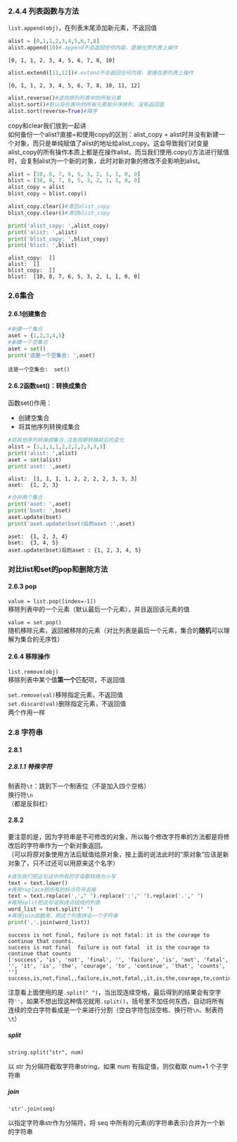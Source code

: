 ### 2.4.4 列表函数与方法

`list.append(obj)`，在列表末尾添加新元素，不返回值
```python
alist = [0,1,1,2,3,4,5,6,7,8]
alist.append(10)#.append不会返回任何内容，直接在原列表上操作
```
    [0, 1, 1, 2, 3, 4, 5, 6, 7, 8, 10]
    
```python
alist.extend([11,12])#.extend不会返回任何内容，直接在原列表上操作
```
    [0, 1, 1, 2, 3, 4, 5, 6, 7, 8, 10, 11, 12]

```python
alist.reverse()#逆向排列列表中的所有元素
alist.sort()#默认将列表中的所有元素按升序排列，没有返回值
alist.sort(reverse=True)#降序
```


copy和clear我们放到一起讲  
如何备份一个alist?直接=和使用copy的区别：alist_copy = alist时并没有新建一个对象，而只是单纯赋值了alist的地址给alist_copy。这会导致我们对变量alist_copy的所有操作本质上都是在操作alist。而当我们使用.copy()方法进行赋值时，会复制alist为一个新的对象，此时对新对象的修改不会影响到alist。

```python
alist = [10, 8, 7, 6, 5, 3, 2, 1, 1, 0, 0]
blist = [10, 8, 7, 6, 5, 3, 2, 1, 1, 0, 0]
alist_copy = alist
blist_copy = blist.copy()

alist_copy.clear()#清空alist_copy
blist_copy.clear()#清空blist_copy

print('alist_copy: ',alist_copy)
print('alist: ',alist)
print('blist_copy: ',blist_copy)
print('blist: ',blist)
```
    alist_copy:  []
    alist:  []
    blist_copy:  []
    blist:  [10, 8, 7, 6, 5, 3, 2, 1, 1, 0, 0]



### 2.6集合
#### 2.6.1创建集合
```python
#新建一个集合
aset = {1,2,3,4,5}
#新建一个空集合
aset = set()
print('这是一个空集合: ',aset)
```
    这是一个空集合:  set()

#### 2.6.2函数set()：转换成集合
函数set()作用：
* 创建空集合
* 将其他序列转换成集合
  
```python
#将其他序列转换成集合,注意观察转换前后的变化
alist = [1,1,1,1,2,2,2,2,3,3,3]
print('alist: ',alist)
aset = set(alist)
print('aset: ',aset)
```
    alist:  [1, 1, 1, 1, 2, 2, 2, 2, 3, 3, 3]
    aset:  {1, 2, 3}

```python
#合并两个集合
print('aset: ',aset)
print('bset: ',bset)
aset.update(bset)
print('aset.update(bset)后的aset :',aset)
```
    aset:  {1, 2, 3, 4}
    bset:  {3, 4, 5}
    aset.update(bset)后的aset : {1, 2, 3, 4, 5}

### 对比list和set的pop和删除方法
#### 2.6.3 pop
`value = list.pop([index=-1])`  
移除列表中的一个元素（默认最后一个元素），并且返回该元素的值

`value = set.pop()`  
随机移除元素，返回被移除的元素（对比列表是最后一个元素，集合的**随机**可以理解为集合的无序性）

#### 2.6.4 移除操作
`list.remove(obj)`  
移除列表中某个值**第一个**匹配项，不返回值

`set.remove(val)`移除指定元素，不返回值  
`set.discard(val)`删除指定元素，不返回值  
两个作用一样





### 2.8 字符串
#### 2.8.1
##### 2.8.1.1 特殊字符
制表符`\t`：跳到下一个制表位（不是加入四个空格）  
换行符`\n`  
（都是反斜杠）

#### 2.8.2
要注意的是，因为字符串是不可修改的对象，所以每个修改字符串的方法都是将修改后的字符串作为一个新对象返回。  
（可以将原对象使用方法后赋值给原对象，按上面的说法此时的“原对象”应该是新对象了，只不过还可以用原来这个名字）

```python
#首先我们把这句话中所有的字母都转换为小写
text = text.lower()
#再用replace把所有的标点符号去掉
text = text.replace(','," ").replace(':'," ").replace('.'," ")
#再用split把这句话拆成词组成的列表
word_list = text.split(" ")
#再用join函数用，把这个列表拼会一个字符串
print(','.join(word_list))
```
    success is not final, failure is not fatal: it is the courage to continue that counts.
    success is not final  failure is not fatal  it is the courage to continue that counts 
    ['success', 'is', 'not', 'final', '', 'failure', 'is', 'not', 'fatal', '', 'it', 'is', 'the', 'courage', 'to', 'continue', 'that', 'counts', '']
    success,is,not,final,,failure,is,not,fatal,,it,is,the,courage,to,continue,that,counts,

注意看上面使用的是`.split(" ")`，当出现连续空格，最后得到的结果会有空字符`''`。如果不想出现这种情况就用`.split()`，括号里不加任何东西，自动将所有连续的空白字符看成是一个来进行分割（空白字符包括空格、换行符`\n`、制表符`\t`）
##### split
    string.split("str", num)
以 str 为分隔符截取字符串string，如果 num 有指定值，则仅截取 num+1 个子字符串
##### join
    'str'.join(seq)
以指定字符串str作为分隔符，将 seq 中所有的元素(的字符串表示)合并为一个新的字符串
